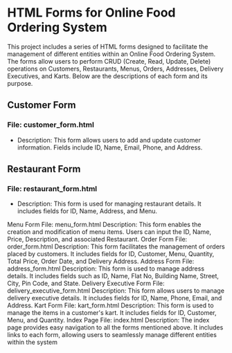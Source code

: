 # HTML Forms for Online Food Ordering System

This project includes a series of HTML forms designed to facilitate the management of different entities within an Online Food Ordering System. The forms allow users to perform CRUD (Create, Read, Update, Delete) operations on Customers, Restaurants, Menus, Orders, Addresses, Delivery Executives, and Karts. Below are the descriptions of each form and its purpose.

## Customer Form
### File: customer_form.html
<ul>
<li>Description: This form allows users to add and update customer information. Fields include ID, Name, Email, Phone, and Address.</li>
</ul>

## Restaurant Form
### File: restaurant_form.html
<ul>
<li>Description: This form is used for managing restaurant details. It includes fields for ID, Name, Address, and Menu.</li>
</ul>

Menu Form
File: menu_form.html
Description: This form enables the creation and modification of menu items. Users can input the ID, Name, Price, Description, and associated Restaurant.
Order Form
File: order_form.html
Description: This form facilitates the management of orders placed by customers. It includes fields for ID, Customer, Menu, Quantity, Total Price, Order Date, and Delivery Address.
Address Form
File: address_form.html
Description: This form is used to manage address details. It includes fields such as ID, Name, Flat No, Building Name, Street, City, Pin Code, and State.
Delivery Executive Form
File: delivery_executive_form.html
Description: This form allows users to manage delivery executive details. It includes fields for ID, Name, Phone, Email, and Address.
Kart Form
File: kart_form.html
Description: This form is used to manage the items in a customer's kart. It includes fields for ID, Customer, Menu, and Quantity.
Index Page
File: index.html
Description: The index page provides easy navigation to all the forms mentioned above. It includes links to each form, allowing users to seamlessly manage different entities within the system